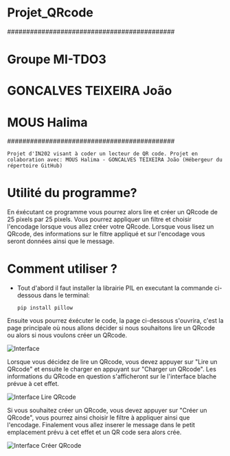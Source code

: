 # Projet_QRcode



############################################
# Groupe MI-TDO3
# GONCALVES TEIXEIRA João  
# MOUS Halima

############################################

```
Projet d'IN202 visant à coder un lecteur de QR code. Projet en colaboration avec: MOUS Halima - GONCALVES TEIXEIRA João (Hébergeur du répertoire GitHub)
```

# Utilité du programme?
En éxécutant ce programme vous pourrez alors lire et créer un QRcode de 25 pixels par 25 pixels. Vous pourrez appliquer un filtre et choisir l'encodage lorsque vous allez créer votre QRcode. Lorsque vous lisez un QRcode, des informations sur le filtre appliqué et sur l'encodage vous seront données ainsi que le message.


# Comment utiliser ?
* Tout d'abord il faut installer la librairie PIL en executant la commande ci-dessous dans le terminal:

    ```
    pip install pillow
    ```

Ensuite vous pourrez éxécuter le code, la page ci-dessous s'ouvrira, c'est la page principale où nous allons décider si nous souhaitons lire un QRcode ou alors si nous voulons créer un QRcode.

<img src="/PhotosReadme/Interfacearrivee.png" alt="Interface"/>

Lorsque vous décidez de lire un QRcode, vous devez appuyer sur "Lire un QRcode" et ensuite le charger en appuyant sur "Charger un QRcode".  Les informations du QRcode en question s'afficheront sur le l'interface blache prévue à cet effet.

<img src="/PhotosReadme/InterfaceLecture.png" alt="Interface Lire QRcode"/>

Si vous souhaitez créer un QRcode, vous devez appuyer sur "Créer un QRcode", vous pourrez ainsi choisir le filtre à appliquer ainsi que l'encodage. Finalement vous allez inserer le message dans le petit emplacement prévu à cet effet et un QR code sera alors crée.

<img src="Projet_QRcode/PhotosReadme/InterfaceCreer.png" alt="Interface Créer QRcode"/>
